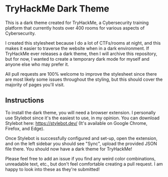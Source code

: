 # TryHackMe Dark Theme

This is a dark theme created for TryHackMe, a Cybersecurity training platform that currently hosts over 400 rooms for various aspects of Cybersecurity.

I created this stylesheet because I do a lot of CTFs/rooms at night, and this makes it easier to traverse the website when in a dark environment. If TryHackMe ever releases a dark theme, then I will archive this repository, but for now, I wanted to create a temporary dark mode for myself and anyone else who may prefer it.

All pull requests are 100% welcome to improve the stylesheet since there are most likely some issues throughout the styling, but this should cover the majority of pages you'll visit.

## Instructions

To install the dark theme, you will need a browser extension. I personally use Stylebot since it's the easiest to use, in my opinion. You can download Stylebot here: https://stylebot.dev/ (It's available on Google Chrome, Firefox, and Edge).

Once Stylebot is successfully configured and set-up, open the extension, and on the left sidebar you should see "Sync", upload the provided JSON file there. You should now have a dark theme for TryHackMe!

Please feel free to add an issue if you find any weird color combinations, unreadable text, etc., but don't feel comfortable creating a pull request. I am happy to look into these as they're submitted!
